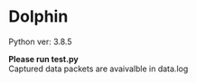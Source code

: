 # Dolphin

Python ver: 3.8.5

<b> Please run test.py </b> <br>
Captured data packets are avaivalble in data.log
